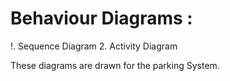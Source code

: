 # Behaviour Diagrams :

!. Sequence Diagram
2. Activity Diagram

These diagrams are drawn for the parking System.
